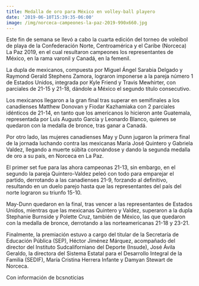 ```yaml
---
title: Medalla de oro para México en volley-ball playero
date: '2019-06-10T15:39:35-06:00'
image: /img/norceca-campeones-la-paz-2019-990x660.jpg
---
```

Este fin de semana se llevó a cabo la cuarta edición del torneo de voleibol de playa de la Confederación Norte, Centroamérica y el Caribe (Norceca) La Paz 2019, en el cual resultaron campeones los representantes de México, en la rama varonil y Canadá, en la femenil.



La dupla de mexicanos, compuesta por Miguel Ángel Sarabia Delgado y Raymond Gerald Stephens Zamora, lograron imponerse a la pareja número 1 de Estados Unidos, integrada por Kyle Friend y Travis Mewhirter, con parciales de 21-15 y 21-18, dándole a México el segundo título consecutivo.



Los mexicanos llegaron a la gran final tras superar en semifinales a los canadienses Matthew Donovan y Fiodar Kazhamiaka con 2 parciales idénticos de 21-14, en tanto que los americanos lo hicieron ante Guatemala, representada por Luis Augusto García y Leonardo Blanco, quienes se quedaron con la medalla de bronce, tras ganar a Canadá.



Por otro lado, las mujeres canadienses May y Dunn jugaron la primera final de la jornada luchando contra las mexicanas María José Quintero y Gabriela Valdez, llegando a muerte súbita coronándose y dando la segunda medalla de oro a su país, en Norceca en La Paz.



El primer set fue para las ahora campeonas 21-13, sin embargo, en el segundo la pareja Quintero-Valdez peleó con todo para emparejar el partido, derrotando a las canadienses 21-9, forzando al definitivo, resultando en un duelo parejo hasta que las representantes del país del norte lograron su triunfo 15-10.

May-Dunn quedaron en la final, tras vencer a las representantes de Estados Unidos, mientras que las mexicanas Quintero y Valdez, superaron a la dupla Stephanie Burnside y Polette Cruz, también de México, las que quedaron con la medalla de bronce, derrotando a las norteamericanas 21-18 y 23-21.

Finalmente, la premiación estuvo a cargo del titular de la Secretaría de Educación Pública (SEP), Héctor Jiménez Márquez, acompañado del director del Instituto Sudcaliforniano del Deporte (Insude), José Ávila Geraldo, la directora del Sistema Estatal para el Desarrollo Integral de la Familia (SEDIF), María Cristina Herrera Infante y Damyan Stewart de Norceca.

Con información de bcsnoticias
